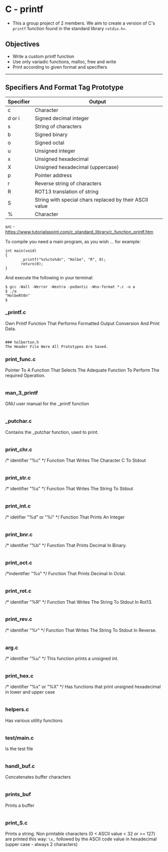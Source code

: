 # C - printf

- This a group project of 2 members. We aim to create a version of C's ```printf``` function found in the standard library ```<stdio.h>```.

## Objectives
- Write a custom printf function
- Use only variadic functions, malloc, free and write
- Print according to given format and specifiers
------------

## Specifiers And Format Tag Prototype
| Specifier | Output |
| ------------- | ------------- |
| c  | Character  |
| d or i | Signed decimal integer |
| s  | String of characters  |
| b  | Signed binary  |
| o  | Signed octal  |
| u  | Unsigned integer  |
| x  | Unsigned hexadecimal  |
| X  | Unsigned hexadecimal (uppercase)  |
| p  | Pointer address  |
| r  | Reverse string of characters |
| R  | ROT13 translation of string |
| S  | String with special chars replaced by their ASCII value  |
| %  | Character  |

src - https://www.tutorialspoint.com/c_standard_library/c_function_printf.htm

To compile you need a main program, as you wish ... for example:
~~~
int main(void)
{
       _printf("%s%cto%dn", "Holbe", "R", 0);
       return(0);
}
~~~
And execute the following in your terminal:
~~~
$ gcc -Wall -Werror -Wextra -pedantic -Wno-format *.c -o a
$ ./a
"HolbeRt0n"
$
~~~


### _printf.c
Own Printf Function That Performs Formatted Output Conversion And Print Data.
~~~

### holberton.h
The Header File Were All Prototypes Are Saved.
~~~
### print_func.c
Pointer To A Function That Selects The Adequate Function To Perform The required Operation.
~~~
~~~

### man_3_printf

GNU user manual for the _printf function
~~~
~~~

### _putchar.c
Contains the _putchar function, used to print.
~~~
~~~

### print_chr.c
/* identifier "%c" */
Function That Writes The Character C To Stdout
~~~
~~~

### print_str.c
/* identifier "%s" */
Function That Writes The String To Stdout
~~~
~~~

### print_int.c
/* idetifier "%d" or "%i" */
Function That Prints An Integer
~~~
~~~

### print_bnr.c
/* identifier "%b" */
Function That Prints Decimal In Binary.
~~~
~~~

### print_oct.c
/*indentifier "%o" */
Function That Prints Decimal In Octal.
~~~
~~~


### print_rot.c
/* identifier "%R" */
Function That Writes The String To Stdout In Rot13.
~~~
~~~

### print_rev.c
/* identifier "%r" */
Function That Writes The String To Stdout In Reverse.
~~~
~~~

### arg.c
/* identifier "%u" */
This function prints a unsigned int.
~~~
~~~

### print_hex.c
/* identifier "%x" or "%X" */
Has functions that print unsigned hexadecimal in lower and upper case
~~~
~~~

### helpers.c
Has various utility functions
~~~
~~~
### test/main.c
Is the test file
~~~
~~~

### handl_buf.c
Concatenates buffer characters
~~~
~~~

### prints_buf
Prints a buffer
~~~
~~~

### print_S.c
Prints a string. Non printable characters (0 < ASCII value < 32 or >= 127) are printed this way: ```\x,``` followed by the ASCII code value in hexadecimal (upper case - always 2 characters)
~~~
~~~
